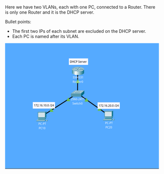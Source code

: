 Here we have two VLANs, each with one PC, connected to a Router. There is only one Router and it is the DHCP server.

Bullet points:
- The first two IPs of each subnet are excluded on the DHCP server.
- Each PC is named after its VLAN.

![Screenshot taken from IP Configuration screen on PC10 to show that the DHCP server is actually handing out IP addresses](dhcp.png)
